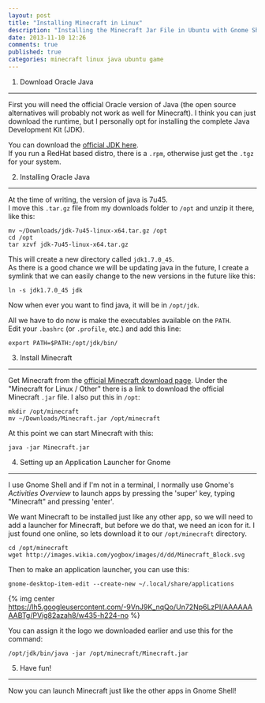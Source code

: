 ```yaml
---
layout: post
title: "Installing Minecraft in Linux"
description: "Installing the Minecraft Jar File in Ubuntu with Gnome Shell"
date: 2013-11-10 12:26
comments: true
published: true
categories: minecraft linux java ubuntu game
---
```



1. Download Oracle Java
-----------------------

First you will need the official Oracle version of Java (the open source
alternatives will probably not work as well for Minecraft). I think you can
just download the runtime, but I personally opt for installing the complete
Java Development Kit (JDK).

You can download the [official JDK here](http://www.oracle.com/technetwork/java/javase/downloads/jdk7-downloads-1880260.html).  
If you run a RedHat based distro, there is a `.rpm`, otherwise just get the
`.tgz` for your system.


2. Installing Oracle Java
-------------------------

At the time of writing, the version of java is 7u45.  
I move this `.tar.gz` file from my downloads folder to `/opt` and unzip it
there, like this:
```
mv ~/Downloads/jdk-7u45-linux-x64.tar.gz /opt
cd /opt
tar xzvf jdk-7u45-linux-x64.tar.gz
```

This will create a new directory called `jdk1.7.0_45`.  
As there is a good chance we will be updating java in the future, I create a
symlink that we can easily change to the new versions in the future like this:
```
ln -s jdk1.7.0_45 jdk
```

Now when ever you want to find java, it will be in `/opt/jdk`.

All we have to do now is make the executables available on the `PATH`.  
Edit your `.bashrc` (or `.profile`, etc.) and add this line:
```
export PATH=$PATH:/opt/jdk/bin/
```


3. Install Minecraft
--------------------

Get Minecraft from the [official Minecraft download page](https://minecraft.net/download).
Under the "Minecraft for Linux / Other" there is a link to download the
official Minecraft `.jar` file.  I also put this in `/opt`:
```
mkdir /opt/minecraft
mv ~/Downloads/Minecraft.jar /opt/minecraft
```

At this point we can start Minecraft with this:
```
java -jar Minecraft.jar
```


4. Setting up an Application Launcher for Gnome
-----------------------------------------------

I use Gnome Shell and if I'm not in a terminal, I normally use Gnome's
_Activities Overview_ to launch apps by pressing the 'super' key, typing
"Minecraft" and pressing 'enter'.

We want Minecraft to be installed just like any other app, so we will need to
add a launcher for Minecraft, but before we do that, we need an icon for it.
I just found one online, so lets download it to our `/opt/minecraft` directory.

```
cd /opt/minecraft
wget http://images.wikia.com/yogbox/images/d/dd/Minecraft_Block.svg
```

Then to make an application launcher, you can use this:
```
gnome-desktop-item-edit --create-new ~/.local/share/applications
```

{% img center https://lh5.googleusercontent.com/-9VnJ9K_nqQo/Un72Np6LzPI/AAAAAAAABTg/PVig82azah8/w435-h224-no %}

You can assign it the logo we downloaded earlier and use this for the command:
```
/opt/jdk/bin/java -jar /opt/minecraft/Minecraft.jar
```


5. Have fun!
------------

Now you can launch Minecraft just like the other apps in Gnome Shell!
